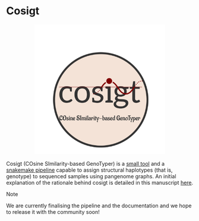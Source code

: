 # Cosigt

<p align="center">
<img src="./cosigt.mod.png" width="350"/>
</p>



Cosigt (COsine SImilarity-based GenoTyper) is a [small tool](cosigt.go) and a [snakemake pipeline](cosigt_smk/README.md) capable to assign structural haplotypes (that is, genotype) to sequenced samples using pangenome graphs. An initial explanation of the rationale behind cosigt is detailed in this manuscript [here](https://www.nature.com/articles/s41586-024-07911-1#Sec5). 

> [!NOTE]  
> We are currently finalising the pipeline and the documentation and we hope to release it with the community soon!